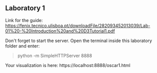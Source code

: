 ## Laboratory 1

Link for the guide:
https://fenix.tecnico.ulisboa.pt/downloadFile/282093452013039/Lab-01%20-%20Introduction%20and%20D3Tutorial1.pdf

Don't forget to start the server.
Open the terminal inside this laboratory folder and enter:
> python -m SimpleHTTPServer 8888

Your visualization is here:
https://localhost:8888/oscar1.html